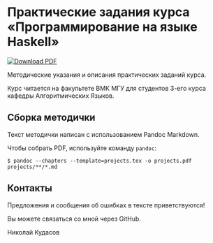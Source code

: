 Практические задания курса «Программирование на языке Haskell»
==============================================================

[![Download PDF](https://img.shields.io/badge/PDF-download-green.svg)](https://github.com/fizruk/haskell-course-projects/raw/builds/projects.pdf)

Методические указания и описания практических заданий курса.

Курс читается на факультете ВМК МГУ для студентов 3-его курса кафедры Алгоритмических Языков.

Сборка методички
----------------

Текст методички написан с использованием Pandoc Markdown.

Чтобы собрать PDF, используйте команду `pandoc`:

```
$ pandoc --chapters --template=projects.tex -o projects.pdf projects/**/*.md
```

Контакты
--------

Предложения и сообщения об ошибках в тексте приветствуются!

Вы можете связаться со мной через GitHub.

Николай Кудасов
